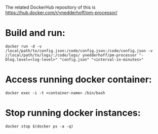 The related DockerHub repository of this is https://hub.docker.com/r/ynedderhoff/pm-processor/

# Build and run:

```
docker run -d -v /local/path/to/config.json:/code/config.json:/code/config.json -v //local/path/to/logs/:/code/logs/ ynedderhoff/pm-processor "-Dlog.level=<log-level>" "config.json" "<interval-in-minutes>"

```

# Access running docker container:

```
docker exec -i -t <container-name> /bin/bash
```

# Stop running docker instances:

```
docker stop $(docker ps -a -q)
```


